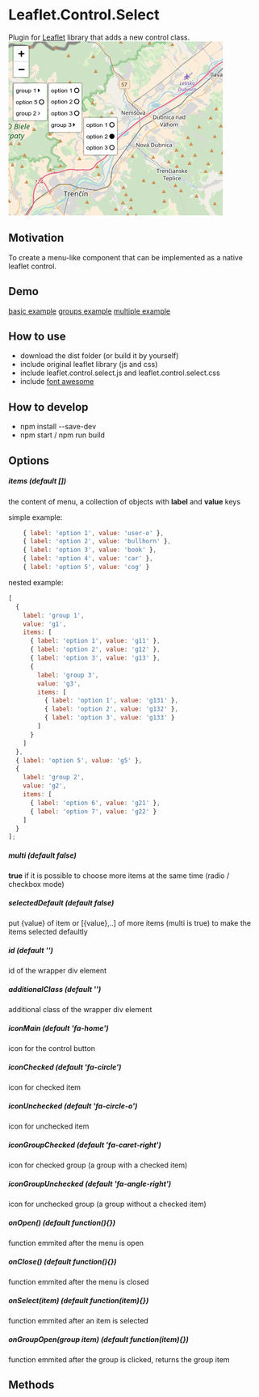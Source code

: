 # Leaflet.Control.Select

Plugin for [Leaflet](leaflet.com) library that adds a new control class.
![image](./img.png)

## Motivation

To create a menu-like component that can be implemented as a native leaflet control.

## Demo

[basic example](https://adammertel.github.io/Leaflet.Control.Select/demo/basic.html)
[groups example](https://adammertel.github.io/Leaflet.Control.Select/demo/groups.html)
[multiple example](https://adammertel.github.io/Leaflet.Control.Select/demo/multiple.html)

## How to use

* download the dist folder (or build it by yourself)
* include original leaflet library (js and css)
* include leaflet.control.select.js and leaflet.control.select.css
* include [font awesome](https://fontawesome.com/)

## How to develop

* npm install --save-dev
* npm start / npm run build

## Options

##### **items** (default [])

the content of menu, a collection of objects with **label** and **value** keys

simple example:

```js
    { label: 'option 1', value: 'user-o' },
    { label: 'option 2', value: 'bullhorn' },
    { label: 'option 3', value: 'book' },
    { label: 'option 4', value: 'car' },
    { label: 'option 5', value: 'cog' }
```

nested example:

```js
[
  {
    label: 'group 1',
    value: 'g1',
    items: [
      { label: 'option 1', value: 'g11' },
      { label: 'option 2', value: 'g12' },
      { label: 'option 3', value: 'g13' },
      {
        label: 'group 3',
        value: 'g3',
        items: [
          { label: 'option 1', value: 'g131' },
          { label: 'option 2', value: 'g132' },
          { label: 'option 3', value: 'g133' }
        ]
      }
    ]
  },
  { label: 'option 5', value: 'g5' },
  {
    label: 'group 2',
    value: 'g2',
    items: [
      { label: 'option 6', value: 'g21' },
      { label: 'option 7', value: 'g22' }
    ]
  }
];
```

##### **multi** (default false)

**true** if it is possible to choose more items at the same time (radio / checkbox mode)

##### **selectedDefault** (default false)

put {value} of item or [{value},..] of more items (multi is true) to make the items selected defaultly

##### **id** (default '')

id of the wrapper div element

##### **additionalClass** (default '')

additional class of the wrapper div element

##### **iconMain** (default 'fa-home')

icon for the control button

##### **iconChecked** (default 'fa-circle')

icon for checked item

##### **iconUnchecked** (default 'fa-circle-o')

icon for unchecked item

##### **iconGroupChecked** (default 'fa-caret-right')

icon for checked group (a group with a checked item)

##### **iconGroupUnchecked** (default 'fa-angle-right')

icon for unchecked group (a group without a checked item)

##### **onOpen()** (default function(){})

function emmited after the menu is open

##### **onClose()** (default function(){})

function emmited after the menu is closed

##### **onSelect(item)** (default function(item){})

function emmited after an item is selected

##### **onGroupOpen(group item)** (default function(item){})

function emmited after the group is clicked, returns the group item

## Methods
